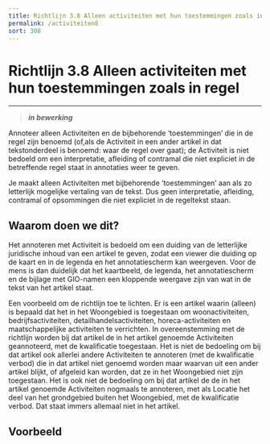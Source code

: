 ```yaml
---
title: Richtlijn 3.8 Alleen activiteiten met hun toestemmingen zoals in regel
permalink: /activiteiten8
sort: 308
---
```


# Richtlijn 3.8 Alleen activiteiten met hun toestemmingen zoals in regel
----------------

> _**in bewerking**_

Annoteer alleen Activiteiten en de bijbehorende ‘toestemmingen’ die in de regel zijn benoemd (of,als de Activiteit in een ander artikel in dat tekstonderdeel is benoemd: waar de regel over gaat); de Activiteit is niet bedoeld om een interpretatie, afleiding of contramal die niet expliciet in de betreffende regel staat in annotaties weer te geven. 

Je maakt alleen Activiteiten met bijbehorende ‘toestemmingen’ aan als zo letterlijk mogelijke vertaling van de tekst. Dus geen interpretatie, afleiding, contramal of opsommingen die niet expliciet in de regeltekst staan. 

## Waarom doen we dit?

Het annoteren met Activiteit is bedoeld om een duiding van de letterlijke juridische inhoud van een artikel te geven, zodat een viewer die duiding op de kaart en in de legenda en het annotatiescherm kan weergeven. Voor de mens is dan duidelijk dat het kaartbeeld, de legenda, het annotatiescherm en de bijlage met GIO-namen een kloppende weergave zijn van wat in de tekst van het artikel staat.  

Een voorbeeld om de richtlijn toe te lichten. Er is een artikel waarin (alleen) is bepaald dat het in het Woongebied is toegestaan om woonactiviteiten, bedrijfsactiviteiten, detailhandelsactiviteiten, horeca-activiteiten en maatschappelijke activiteiten te verrichten. In overeenstemming met de richtlijn worden bij dat artikel de in het artikel genoemde Activiteiten geannoteerd, met de kwalificatie toegestaan. Het is niet de bedoeling om bij dat artikel ook allerlei andere Activiteiten te annoteren (met de kwalificatie verbod) die in dat artikel niet genoemd worden maar waarvan uit een ander artikel blijkt, of afgeleid kan worden, dat ze in het Woongebied niet zijn toegestaan. Het is ook niet de bedoeling om bij dat artikel de de in het artikel genoemde Activiteiten nogmaals te annoteren, met als Locatie het deel van het grondgebied buiten het Woongebied, met de kwalificatie verbod. Dat staat immers allemaal niet in het artikel.

**Voorbeeld**
----------------

